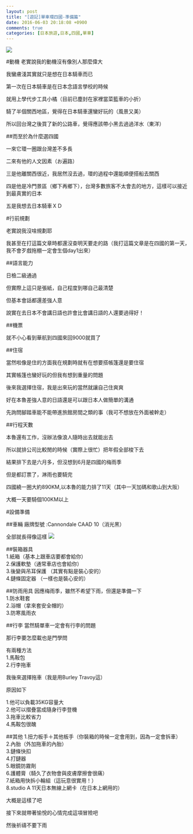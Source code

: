 ```yaml
---
layout: post
title: "[遊記]單車環四國-準備篇"
date: 2016-06-03 20:18:08 +0900
comments: true
categories: [日本旅遊,日本,四國,單車]
---
```

![](http://pcdn1.rimg.tw/photos/4975485_rdmlfrl_l.jpg)
<!-- more -->
#動機
老實說我的動機沒有像別人那麼偉大

我蠻膚淺其實就只是想在日本騎車而已

第一次在日本騎車是在日本念語言學校的時候

就用上學代步工具小橘（目前已塵封在家裡當菜籃車的小折）

騎了半個關西地區，覺得在日本騎車還蠻好玩的（風景又美）

所以回台灣之後買了新的公路車，覺得應該帶小黑去過過洋水（東洋）

##而至於為什麼選四國

一來它環一圈跟台灣差不多長

二來有他的人文因素（お遍路）

三是他離關西很近，我居然沒去過，環的過程中還能順便搭船去關西

四是他是冷門景區（鄉下再鄉下），台灣多數旅客不太會去的地方，這樣可以接近到最真實的日本

五是我想去日本騎車ＸＤ


#行前規劃

老實說我沒啥規劃耶

我甚至在打這篇文章時都還沒查明天要走的路（我打這篇文章是在四國的第一天，我不會歹戲拖棚一定會生個day1出來）

##語言能力

日檢二級通過

但實際上這只是張紙，自己程度到哪自己最清楚

但基本會話都還差強人意

說實在去日本不會講日語也許會比會講日語的人還要過得好！




##機票

就不小心看到華航到四國來回9000就買了


##住宿

當然啦像是住的方面我在規劃時就有在想要搭帳篷還是要住宿

其實帳篷也蠻好玩的但我有想到重量的問題

後來我選擇住宿，我是出來玩的當然就讓自己住爽爽

好在本魯差強人意的日語還是可以跟日本人做簡單的溝通

先詢問腳踏車能不能帶進旅館房間之類的事（我可不想放在外面被幹走）


##行程天數

本魯還有工作，沒辦法像浪人隨時出去就能出去

所以就排公司比較閒的時候（實際上很忙）把年假全部梭下去

結果排下去是六月多，但沒想到6月是四國的梅雨季

但是都訂票了，淋雨也要騎完

四國繞一圈大約890KM,以本魯的能力排了11天（其中一天加碼和歌山到大阪）

大概一天要騎個100KM以上


#設備準備

##車輛
廠牌型號 :Cannondale CAAD 10（消光黑）

全部就長得像這樣
![](http://pcdn1.rimg.tw/photos/4975519_ymz2lej_l.jpg)

##裝箱器具   
1.紙箱（基本上跟車店要都會給你）  
2.保護軟墊（通常車店也會給你）  
3.後變與吊耳保護 （其實有點是裝心安的）  
4.鏈條固定器    （一樣也是裝心安的）  

##防雨用具
因應梅雨季，雖然不希望下雨，但還是準備一下   
1.防水鞋套   
2.浴帽（拿來套安全帽的）   
3.防寒風雨衣   

##行李
當然騎單車一定會有行李的問題

那行李要怎麼載也是門學問

有兩種方法   
1.馬鞍包  
2.行李拖車  

我後來選擇拖車（我是用Burley Travoy這）

原因如下

1.他可以負載35KG容量大   
2.他可以摺疊當成隨身行李登機   
3.拖車比較省力   
4.馬鞍包很醜   


##其他
1.扭力板手＋其他板手（你裝箱的時候一定會用到，因為一定會拆車）   
2.內胎（外加拖車的內胎）   
3.鏈條快扣   
4.打鏈器   
5.眼鏡防霧劑   
6.護體膏（騎久了衣物會與皮膚摩擦會很痛）  
7.紙箱用快拆小輪組（這玩意很實用！）  
8.studio A 11天日本無線上網卡（在日本上網用的）   

大概是這樣了吧

接下來就帶著愉悅的心情完成這項冒險吧

然後祈禱不要下雨









